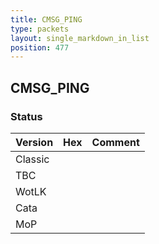 ```yaml
---
title: CMSG_PING
type: packets
layout: single_markdown_in_list
position: 477
---
```


## CMSG_PING

### Status

Version    | Hex        | Comment
---------- | ---------- | ---------- 
Classic    |            |
TBC        |            |
WotLK      |            |
Cata       |            |
MoP        |            |